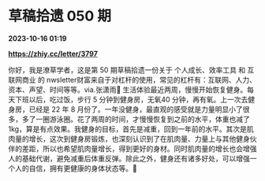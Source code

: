 # 草稿拾遗 050 期

**2023-10-16 01:19**

**https://zhiy.cc/letter/3797**

你好，我是潦草学者，这是第 50 期草稿拾遗一份关于 个人成长、效率工具 和 互联网商业 的 nwsletter财富来自于对杠杆的使用，常见的杠杆有：互联网、人力、资本、声望、时间等等。via.张潇雨🍻 生活体验最近两周，慢慢开始恢复健身。每天下班以后，吃过饭，步行 5 分钟到健身房，无氧40 分钟，再有氧。上一次去健身房，已经是 22 年 8 月份了。一年没健身，最直观的感受就是力量明显小了很多，多了一圈游泳圈。花了两周的时间，才慢慢恢复到之前的水平，体重也减了 1kg，算是有点效果。我健身的目标，首先是减重，回到一年前的水平。其次是肌肉量的增长，这次到健身房锻炼，也深刻认识到了在肌肉量、力量上与其他健身伙伴的差距，所以也希望肌肉量增长，得到更好的身材。同时肌肉量的增长也会增强人的基础代谢，避免减重后体重反弹。除此之外，健身还有诸多好处，可以增强一个人的自信，拥有更健康的身体状态等。🤔